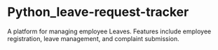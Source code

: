 # Python_leave-request-tracker
A platform for managing employee Leaves. Features include employee registration, leave management, and complaint submission.
